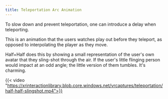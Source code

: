 ```yaml
---
title: Teleportation Arc Animation
---
```


To slow down and prevent teleportation, one can introduce a delay when teleporting.

This is an animation that the users watches play out before they teleport, as opposed to interpolating the player as they move.

Half+Half does this by showing a small representation of the user's own avatar that they sling-shot through the air. If the user's little flinging person would impact at an odd angle; the little version of them tumbles. It's charming.

{{< video "https://xrinteractionlibrary.blob.core.windows.net/vrcaptures/teleportation/half-half-slingshot.mp4">}}
